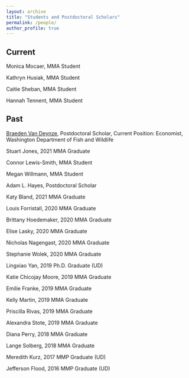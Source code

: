 ```yaml
---
layout: archive
title: "Students and Postdoctoral Scholars"
permalink: /people/
author_profile: true
---
```




## Current 

Monica Mocaer, MMA Student

Kathryn Husiak, MMA Student

Caitie Sheban, MMA Student

Hannah Tennent, MMA Student

## Past

[Braeden Van Deynze](https://www.vandeynze.com), Postdoctoral Scholar, Current Position: Economist, Washington Department of Fish and Wildlife

Stuart Jones, 2021 MMA Graduate

Connor Lewis-Smith, MMA Student

Megan Willmann, MMA Student

Adam L. Hayes, Postdoctoral Scholar

Katy Bland, 2021 MMA Graduate

Louis Forristall, 2020 MMA Graduate

Brittany Hoedemaker, 2020 MMA Graduate

Elise Lasky, 2020 MMA Graduate

Nicholas Nagengast, 2020 MMA Graduate

Stephanie Wolek, 2020 MMA Graduate

Lingxiao Yan, 2019 Ph.D. Graduate (UD)

Katie Chicojay Moore, 2019 MMA Graduate

Emilie Franke, 2019 MMA Graduate

Kelly Martin, 2019 MMA Graduate

Priscilla Rivas, 2019 MMA Graduate

Alexandra Stote, 2019 MMA Graduate

Diana Perry, 2018 MMA Graduate 

Lange Solberg, 2018 MMA Graduate

Meredith Kurz, 2017 MMP Graduate (UD)

Jefferson Flood, 2016 MMP Graduate (UD)
